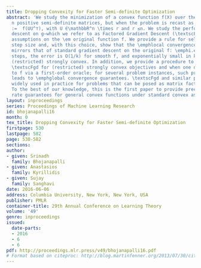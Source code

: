 ```yaml
---
title: Dropping Convexity for Faster Semi-definite Optimization
abstract: 'We study the minimization of a convex function f(X) over the set of n \times
  n positive semi-definite matrices, but when the problem is recast as \min_U g(U)
  :=  f(UU^⊤), with U ∈\mathbbR^n \times r and r ≤n. We study the performance of gradient
  descent on g—which we refer to as Factored Gradient Descent (\textscFgd)—under standard
  assumptions on the \em original function f. We provide a rule for selecting the
  step size and, with this choice, show that the \emphlocal convergence rate of \textscFgd
  mirrors that of standard gradient descent on the original f: \emphi.e., after k
  steps, the error is O(1/k) for smooth f, and exponentially small in k when f is
  (restricted) strongly convex. In addition, we provide a procedure to initialize
  \textscFgd for (restricted) strongly convex objectives and when one only has access
  to f via a first-order oracle; for several problem instances, such proper initialization
  leads to \emphglobal convergence guarantees. \textscFgd and similar procedures are
  widely used in practice for problems that can be posed as matrix factorization.
  To the best of our knowledge, this is the first paper to provide precise convergence
  rate guarantees for general convex functions under standard convex assumptions.'
layout: inproceedings
series: Proceedings of Machine Learning Research
id: bhojanapalli16
month: 0
tex_title: Dropping Convexity for Faster Semi-definite Optimization
firstpage: 530
lastpage: 582
page: 530-582
sections: 
author:
- given: Srinadh
  family: Bhojanapalli
- given: Anastasios
  family: Kyrillidis
- given: Sujay
  family: Sanghavi
date: 2016-06-06
address: Columbia University, New York, New York, USA
publisher: PMLR
container-title: 29th Annual Conference on Learning Theory
volume: '49'
genre: inproceedings
issued:
  date-parts:
  - 2016
  - 6
  - 6
pdf: http://proceedings.mlr.press/v49/bhojanapalli16.pdf
# Format based on citeproc: http://blog.martinfenner.org/2013/07/30/citeproc-yaml-for-bibliographies/
---
```

